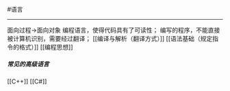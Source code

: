 #语言 
***
面向过程→面向对象
编程语言，使得代码具有了可读性；
编写的程序，不能直接被计算机识别，需要经过翻译；
[[编译与解析（翻译方式）]]
[[语法基础（规定指令的格式）]]
[[编程思想]]

##### 常见的高级语言
[[C++]]
[[C#]]









